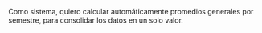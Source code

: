 Como sistema, quiero calcular automáticamente promedios generales por semestre, para consolidar los datos en un solo valor.